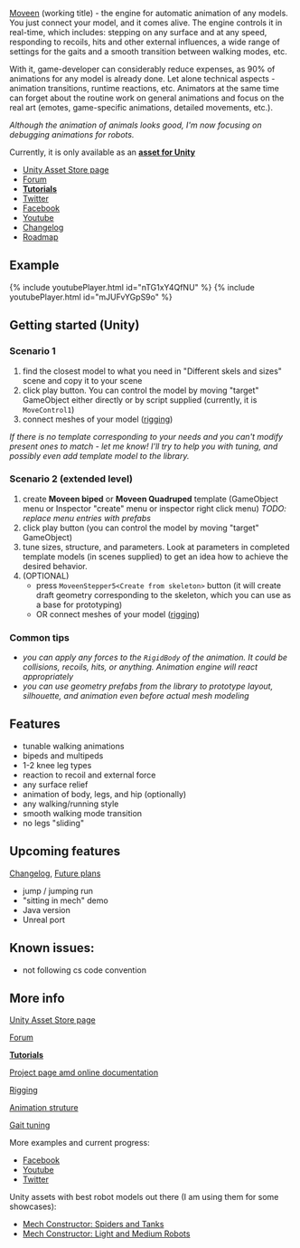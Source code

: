 [Moveen](https://kravchik.github.io/moveen/) (working title) - the engine for automatic animation of any models.
You just connect your model, and it comes alive.
The engine controls it in real-time, which includes:
stepping on any surface and at any speed, responding to recoils, hits and other external influences,
a wide range of settings for the gaits and a smooth transition between walking modes, etc.

With it, game-developer can considerably reduce expenses, as 90% of animations for any model is already done. Let alone technical aspects - animation transitions, runtime reactions, etc.
Animators at the same time can forget about the routine work on general animations and focus on the real art (emotes, game-specific animations, detailed movements, etc.).

_Although the animation of animals looks good, I'm now focusing on debugging animations for robots._

Currently, it is only available as an [**asset for Unity**](https://www.assetstore.unity3d.com/en/?utm_source=gh1#!/content/101452)

* [Unity Asset Store page](https://www.assetstore.unity3d.com/en/?utm_source=gh2#!/content/101452)
* [Forum](https://forum.unity.com/threads/released-moveen-automatic-animation.510063/)
* [**Tutorials**](tutorials)
* [Twitter](https://twitter.com/ykravchik)
* [Facebook](https://www.facebook.com/moveengine/)
* [Youtube](https://www.youtube.com/channel/UCUM1pDB_Ccst8HQFOwYs38A)
* [Changelog](changelog)
* [Roadmap](roadmap)


## Example

{% include youtubePlayer.html id="nTG1xY4QfNU" %}
{% include youtubePlayer.html id="mJUFvYGpS9o" %}


## Getting started (Unity)
### Scenario 1
1. find the closest model to what you need in "Different skels and sizes" scene and copy it to your scene
2. click play button. You can control the model by moving "target" GameObject either directly or by script supplied (currently, it is `MoveControl1`)
3. connect meshes of your model ([rigging](rigging))

_If there is no template corresponding to your needs and you can't modify present ones to match - let me know! I'll try to help you with tuning, and possibly even add template model to the library._

### Scenario 2 (extended level)
1. create **Moveen biped** or **Moveen Quadruped** template (GameObject menu or Inspector "create" menu or inspector right click menu) 
_TODO: replace menu entries with prefabs_
2. click play button (you can control the model by moving "target" GameObject)
3. tune sizes, structure, and parameters. Look at parameters in completed template models (in scenes supplied) to get an idea how to achieve the desired behavior.
4. (OPTIONAL)
    * press `MoveenStepper5<Create from skeleton>` button (it will create draft geometry corresponding to the skeleton, which you can use as a base for prototyping) 
    * OR connect meshes of your model ([rigging](rigging))

### Common tips
* _you can apply any forces to the `RigidBody` of the animation. It could be collisions, recoils, hits, or anything. Animation engine will react appropriately_
* _you can use geometry prefabs from the library to prototype layout, silhouette, and animation even before actual mesh modeling_


## Features
* tunable walking animations
* bipeds and multipeds
* 1-2 knee leg types
* reaction to recoil and external force
* any surface relief
* animation of body, legs, and hip (optionally)
* any walking/running style
* smooth walking mode transition 
* no legs "sliding"

## Upcoming features
[Changelog](changelog), [Future plans](roadmap)


* jump / jumping run
* "sitting in mech" demo
* Java version
* Unreal port




## Known issues:
* not following cs code convention

## More info 

[Unity Asset Store page](https://www.assetstore.unity3d.com/en/?utm_source=gh3#!/content/101452)

[Forum](https://forum.unity.com/threads/released-moveen-automatic-animation.510063/)

[**Tutorials**](tutorials)

[Project page amd online documentation](https://kravchik.github.io/moveen/)

[Rigging](rigging)

[Animation struture](structure)

[Gait tuning](gait)


More examples and current progress:
* [Facebook](https://www.facebook.com/moveengine/)
* [Youtube](https://www.youtube.com/channel/UCUM1pDB_Ccst8HQFOwYs38A)
* [Twitter](https://twitter.com/ykravchik)

Unity assets with best robot models out there (I am using them for some showcases):
* [Mech Constructor: Spiders and Tanks](https://www.assetstore.unity3d.com/en/?utm_source=moveengh#!/content/54074)
* [Mech Constructor: Light and Medium Robots](https://www.assetstore.unity3d.com/en/?utm_source=moveengh#!/content/39969)

